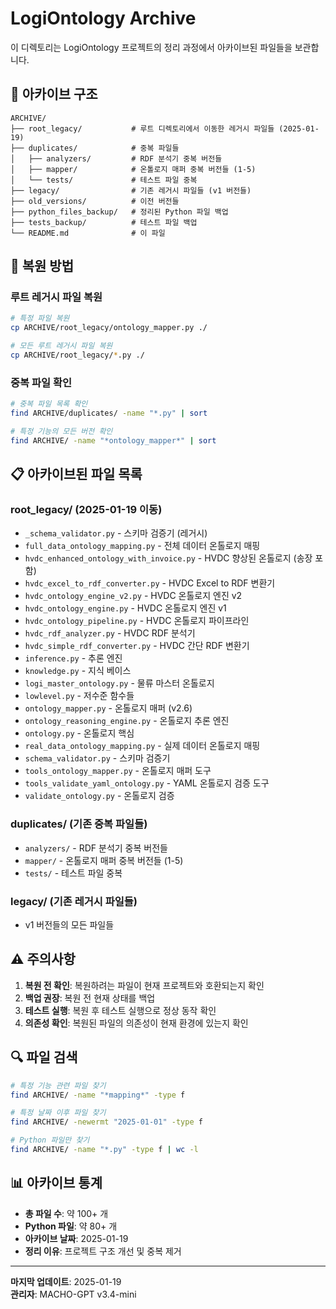 # LogiOntology Archive

이 디렉토리는 LogiOntology 프로젝트의 정리 과정에서 아카이브된 파일들을 보관합니다.

## 📁 아카이브 구조

```
ARCHIVE/
├── root_legacy/           # 루트 디렉토리에서 이동한 레거시 파일들 (2025-01-19)
├── duplicates/            # 중복 파일들
│   ├── analyzers/         # RDF 분석기 중복 버전들
│   ├── mapper/            # 온톨로지 매퍼 중복 버전들 (1-5)
│   └── tests/             # 테스트 파일 중복
├── legacy/                # 기존 레거시 파일들 (v1 버전들)
├── old_versions/          # 이전 버전들
├── python_files_backup/   # 정리된 Python 파일 백업
├── tests_backup/          # 테스트 파일 백업
└── README.md              # 이 파일
```

## 🔄 복원 방법

### 루트 레거시 파일 복원
```bash
# 특정 파일 복원
cp ARCHIVE/root_legacy/ontology_mapper.py ./

# 모든 루트 레거시 파일 복원
cp ARCHIVE/root_legacy/*.py ./
```

### 중복 파일 확인
```bash
# 중복 파일 목록 확인
find ARCHIVE/duplicates/ -name "*.py" | sort

# 특정 기능의 모든 버전 확인
find ARCHIVE/ -name "*ontology_mapper*" | sort
```

## 📋 아카이브된 파일 목록

### root_legacy/ (2025-01-19 이동)
- `_schema_validator.py` - 스키마 검증기 (레거시)
- `full_data_ontology_mapping.py` - 전체 데이터 온톨로지 매핑
- `hvdc_enhanced_ontology_with_invoice.py` - HVDC 향상된 온톨로지 (송장 포함)
- `hvdc_excel_to_rdf_converter.py` - HVDC Excel to RDF 변환기
- `hvdc_ontology_engine_v2.py` - HVDC 온톨로지 엔진 v2
- `hvdc_ontology_engine.py` - HVDC 온톨로지 엔진 v1
- `hvdc_ontology_pipeline.py` - HVDC 온톨로지 파이프라인
- `hvdc_rdf_analyzer.py` - HVDC RDF 분석기
- `hvdc_simple_rdf_converter.py` - HVDC 간단 RDF 변환기
- `inference.py` - 추론 엔진
- `knowledge.py` - 지식 베이스
- `logi_master_ontology.py` - 물류 마스터 온톨로지
- `lowlevel.py` - 저수준 함수들
- `ontology_mapper.py` - 온톨로지 매퍼 (v2.6)
- `ontology_reasoning_engine.py` - 온톨로지 추론 엔진
- `ontology.py` - 온톨로지 핵심
- `real_data_ontology_mapping.py` - 실제 데이터 온톨로지 매핑
- `schema_validator.py` - 스키마 검증기
- `tools_ontology_mapper.py` - 온톨로지 매퍼 도구
- `tools_validate_yaml_ontology.py` - YAML 온톨로지 검증 도구
- `validate_ontology.py` - 온톨로지 검증

### duplicates/ (기존 중복 파일들)
- `analyzers/` - RDF 분석기 중복 버전들
- `mapper/` - 온톨로지 매퍼 중복 버전들 (1-5)
- `tests/` - 테스트 파일 중복

### legacy/ (기존 레거시 파일들)
- v1 버전들의 모든 파일들

## ⚠️ 주의사항

1. **복원 전 확인**: 복원하려는 파일이 현재 프로젝트와 호환되는지 확인
2. **백업 권장**: 복원 전 현재 상태를 백업
3. **테스트 실행**: 복원 후 테스트 실행으로 정상 동작 확인
4. **의존성 확인**: 복원된 파일의 의존성이 현재 환경에 있는지 확인

## 🔍 파일 검색

```bash
# 특정 기능 관련 파일 찾기
find ARCHIVE/ -name "*mapping*" -type f

# 특정 날짜 이후 파일 찾기
find ARCHIVE/ -newermt "2025-01-01" -type f

# Python 파일만 찾기
find ARCHIVE/ -name "*.py" -type f | wc -l
```

## 📊 아카이브 통계

- **총 파일 수**: 약 100+ 개
- **Python 파일**: 약 80+ 개
- **아카이브 날짜**: 2025-01-19
- **정리 이유**: 프로젝트 구조 개선 및 중복 제거

---

**마지막 업데이트**: 2025-01-19  
**관리자**: MACHO-GPT v3.4-mini